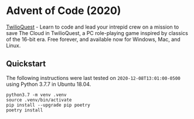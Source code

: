 # Advent of Code (2020)

[TwilioQuest](https://www.twilio.com/quest) - Learn to code and lead your intrepid crew on a mission to save The Cloud in TwilioQuest, a PC role-playing game inspired by classics of the 16-bit era. Free forever, and available now for Windows, Mac, and Linux.

## Quickstart

The following instructions were last tested on `2020-12-08T13:01:00-0500` using Python 3.7.7 in Ubuntu 18.04.

```
python3.7 -m venv .venv
source .venv/bin/activate
pip install --upgrade pip poetry
poetry install
```
